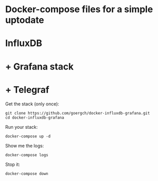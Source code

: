 # Docker-compose files for a simple uptodate
# InfluxDB
# + Grafana stack
# + Telegraf

Get the stack (only once):

```
git clone https://github.com/goergch/docker-influxdb-grafana.git
cd docker-influxdb-grafana
```

Run your stack:

```
docker-compose up -d

```

Show me the logs:

```
docker-compose logs
```

Stop it:

```
docker-compose down
```